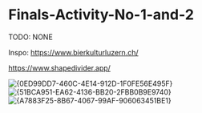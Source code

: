 # Finals-Activity-No-1-and-2

TODO:
NONE

Inspo: https://www.bierkulturluzern.ch/

https://www.shapedivider.app/

![{0ED99DD7-460C-4E14-912D-1F0FE56E495F}](https://github.com/user-attachments/assets/6b3c5c44-afde-46ff-b434-050eaa38ef38)
![{51BCA951-EA62-4136-BB20-2FBB0B9E9740}](https://github.com/user-attachments/assets/83de343d-42f8-4ca4-990e-c1658561b182)
![{A7883F25-8B67-4067-99AF-906063451BE1}](https://github.com/user-attachments/assets/caf24397-0cd5-4003-a840-ac4716656726)

